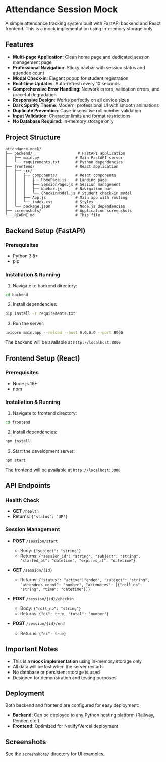 # Attendance Session Mock

A simple attendance tracking system built with FastAPI backend and React frontend. This is a mock implementation using in-memory storage only.

## Features

- **Multi-page Application**: Clean home page and dedicated session management page
- **Professional Navigation**: Sticky navbar with session status and attendee count
- **Modal Check-in**: Elegant popup for student registration
- **Real-time Updates**: Auto-refresh every 10 seconds
- **Comprehensive Error Handling**: Network errors, validation errors, and graceful degradation
- **Responsive Design**: Works perfectly on all device sizes
- **Dark Spotify Theme**: Modern, professional UI with smooth animations
- **Duplicate Prevention**: Case-insensitive roll number validation
- **Input Validation**: Character limits and format restrictions
- **No Database Required**: In-memory storage only

## Project Structure

```
attendance-mock/
├── backend/                    # FastAPI application
│   ├── main.py                # Main FastAPI server
│   └── requirements.txt       # Python dependencies
├── frontend/                  # React application
│   ├── src/
│   │   ├── components/        # React components
│   │   │   ├── HomePage.js    # Landing page
│   │   │   ├── SessionPage.js # Session management
│   │   │   ├── Navbar.js      # Navigation bar
│   │   │   └── CheckinModal.js # Student check-in modal
│   │   ├── App.js             # Main app with routing
│   │   └── index.css          # Styles
│   └── package.json           # Node.js dependencies
├── screenshots/               # Application screenshots
└── README.md                  # This file
```

## Backend Setup (FastAPI)

### Prerequisites
- Python 3.8+
- pip

### Installation & Running

1. Navigate to backend directory:
```bash
cd backend
```

2. Install dependencies:
```bash
pip install -r requirements.txt
```

3. Run the server:
```bash
uvicorn main:app --reload --host 0.0.0.0 --port 8000
```

The backend will be available at `http://localhost:8000`

## Frontend Setup (React)

### Prerequisites
- Node.js 16+
- npm

### Installation & Running

1. Navigate to frontend directory:
```bash
cd frontend
```

2. Install dependencies:
```bash
npm install
```

3. Start the development server:
```bash
npm start
```

The frontend will be available at `http://localhost:3000`

## API Endpoints

### Health Check
- **GET** `/health`
- Returns: `{"status": "UP"}`

### Session Management
- **POST** `/session/start`
  - Body: `{"subject": "string"}`
  - Returns: `{"session_id": "string", "subject": "string", "started_at": "datetime", "expires_at": "datetime"}`

- **GET** `/session/{id}`
  - Returns: `{"status": "active"|"ended", "subject": "string", "attendees_count": "number", "attendees": [{"roll_no": "string", "time": "datetime"}]}`

- **POST** `/session/{id}/checkin`
  - Body: `{"roll_no": "string"}`
  - Returns: `{"ok": true, "total": "number"}`

- **POST** `/session/{id}/end`
  - Returns: `{"ok": true}`

## Important Notes

- This is a **mock implementation** using in-memory storage only
- All data will be lost when the server restarts
- No database or persistent storage is used
- Designed for demonstration and testing purposes

## Deployment

Both backend and frontend are configured for easy deployment:

- **Backend**: Can be deployed to any Python hosting platform (Railway, Render, etc.)
- **Frontend**: Optimized for Netlify/Vercel deployment

## Screenshots

See the `screenshots/` directory for UI examples.
